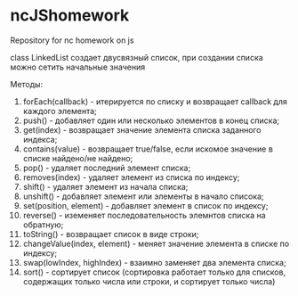 # ncJShomework
Repository for nc homework on js

class LinkedList создает двусвязный список,
при создании списка можно сетить начальные значения

Методы:
1) forEach(callback) - итерируется по списку и возвращает callback для каждого элемента;
2) push() - добавляет один или несколько элементов в конец списка;
3) get(index) - возвращает значение элемента списка заданного индекса;
4) contains(value) - возвращает true/false, если искомое значение в списке найдено/не найдено;
5) pop() - удаляет последний элемент списка;
6) removes(index) - удаляет элемент из списка по индексу;
7) shift() - удаляет элемент из начала списка;
8) unshift() - добавляет элемент или элементы в начало списока;
9) set(position, element) - добавляет элемент в список по индексу;
10) reverse() - иземеняет последовательность элемнтов списка на обратную;
11) toString() - возвращает список в виде строки;
12) changeValue(index, element) - меняет значение элемента в списке по индексу;
13) swap(lowIndex, highIndex) - взаимно заменяет два элемента списка;
14) sort() - сортирует список (сортировка работает только для списков,
  содержащих только числа или строки, и сортирует только числа)
